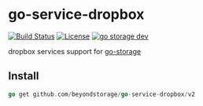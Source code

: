 # go-service-dropbox

[![Build Status](https://github.com/beyondstorage/go-service-dropbox/workflows/Unit%20Test/badge.svg?branch=master)](https://github.com/beyondstorage/go-service-dropbox/actions?query=workflow%3A%22Unit+Test%22)
[![License](https://img.shields.io/badge/license-apache%20v2-blue.svg)](https://github.com/Xuanwo/storage/blob/master/LICENSE)
[![go storage dev](https://img.shields.io/matrix/go-service-dropbox:aos.dev.svg?server_fqdn=chat.aos.dev&label=%23go-service-dropbox%3Aaos.dev&logo=matrix)](https://matrix.to/#/#go-service-dropbox:aos.dev)

dropbox services support for [go-storage](https://github.com/beyondstorage/go-storage)

## Install

```go
go get github.com/beyondstorage/go-service-dropbox/v2
```
